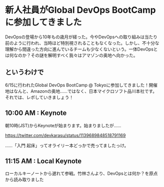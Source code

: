 # 新人社員がGlobal DevOps BootCampに参加してきました

DevOpsの登場から10年もの歳月が経った。今やDevOpsへの取り組みは当たり前のように行われ、当時ほど特別視されることもなくなった。しかし、不十分な理解から間違った方向に進んでいるチームも少なくないという。一体DevOpsとは何なのか？その謎を解明すべく我々はアマゾンの奥地へ向かった。

## というわけで

6/15に行われたGlobal DevOps BootCamp @ Tokyoに参加してきました！開催地はなんと、Amazonの奥地……ではなく、日本マイクロソフト品川本社です。それでは、レポしていきましょう！

## 10:00 AM : Keynote

朝10時(JST)からKeynoteが始まります。始まりましたが……

https://twitter.com/devkarasu/status/1139689848518791169

……「入門 起床」ってオライリー本どっかで売ってましたっけ。

## 11:15 AM : Local Keynote

ローカルキーノートから遅れて参戦。竹林さんより、DevOpsとは何か？を原点から読み取りました
